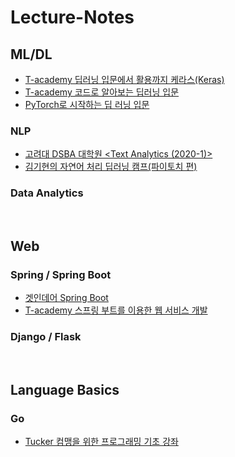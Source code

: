 # Lecture-Notes

## ML/DL

- [T-academy 딥러닝 입문에서 활용까지 케라스(Keras)](https://github.com/gitgitWi/Lecture-Notes/tree/master/MLDL/Keras_by_KTY)
- [T-academy 코드로 알아보는 딥러닝 입문]()
- [PyTorch로 시작하는 딥 러닝 입문]()

### NLP

- [고려대 DSBA 대학원 <Text Analytics (2020-1)>](https://github.com/gitgitWi/Lecture-Notes/tree/master/NLP/KorUniv-DSBA)
- [김기현의 자연어 처리 딥러닝 캠프(파이토치 편)]()

### Data Analytics



<br />

## Web

### Spring / Spring Boot

- [겟인데어 Spring Boot](https://github.com/gitgitWi/Lecture-Notes/tree/master/Spring/Get-in-There)
- [T-academy 스프링 부트를 이용한 웹 서비스 개발](https://github.com/gitgitWi/Lecture-Notes/tree/master/Spring/Tacademy-Spring-Boot-Web-Service)

### Django / Flask

<br />

## Language Basics

### Go

- [Tucker 컴맹을 위한 프로그래밍 기초 강좌](https://github.com/gitgitWi/Lecture-Notes/blob/master/Go/Tucker/LectureNotes.md)